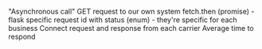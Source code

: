 "Asynchronous call"
GET request to our own system
fetch.then (promise) - flask specific 
request id with status (enum) - they're specific for each business
Connect request and response from each carrier
Average time to respond

